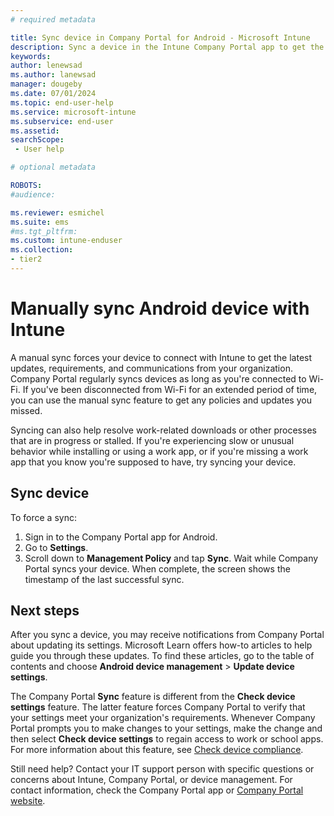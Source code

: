 ```yaml
---
# required metadata

title: Sync device in Company Portal for Android - Microsoft Intune
description: Sync a device in the Intune Company Portal app to get the latest updates and policies for work. 
keywords:
author: lenewsad
ms.author: lanewsad
manager: dougeby
ms.date: 07/01/2024
ms.topic: end-user-help
ms.service: microsoft-intune
ms.subservice: end-user
ms.assetid: 
searchScope:
 - User help

# optional metadata

ROBOTS:  
#audience:

ms.reviewer: esmichel
ms.suite: ems
#ms.tgt_pltfrm:
ms.custom: intune-enduser
ms.collection:
- tier2
---
```



# Manually sync Android device with Intune  

A manual sync forces your device to connect with Intune to get the latest updates, requirements, and communications from your organization. Company Portal regularly syncs devices as long as you're connected to Wi-Fi. If you've been disconnected from Wi-Fi for an extended period of time, you can use the manual sync feature to get any policies and updates you missed.    
 
Syncing can also help resolve work-related downloads or other processes that are in progress or stalled. If you're experiencing slow or unusual behavior while installing or using a work app, or if you're missing a work app that you know you're supposed to have, try syncing your device.   


## Sync device  
To force a sync:    

1. Sign in to the Company Portal app for Android.  
2. Go to **Settings**.   
3. Scroll down to **Management Policy** and tap **Sync**. Wait while Company Portal syncs your device. When complete, the screen shows the timestamp of the last successful sync.  

## Next steps  
After you sync a device, you may receive notifications from Company Portal about updating its settings. Microsoft Learn offers how-to articles to help guide you through these updates. To find these articles, go to the table of contents and choose **Android device management** > **Update device settings**.  

The Company Portal **Sync** feature is different from the **Check device settings** feature. The latter feature forces Company Portal to verify that your settings meet your organization's requirements. Whenever Company Portal prompts you to make changes to your settings, make the change and then select **Check device settings** to regain access to work or school apps. For more information about this feature, see [Check device compliance](check-compliance-on-your-device-android.md).   

Still need help? Contact your IT support person with specific questions or concerns about Intune, Company Portal, or device management. For contact information, check the Company Portal app or [Company Portal website](https://go.microsoft.com/fwlink/?linkid=2010980).  




